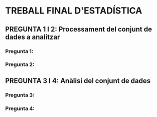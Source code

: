 # TREBALL FINAL D'ESTADÍSTICA

## PREGUNTA 1 I 2: Processament del conjunt de dades a analitzar

### Pregunta 1:

### Pregunta 2:

## PREGUNTA 3 I 4: Anàlisi del conjunt de dades

### Pregunta 3:

### Pregunta 4:
